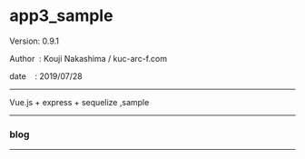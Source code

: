 ﻿# app3_sample

 Version: 0.9.1

 Author  : Kouji Nakashima / kuc-arc-f.com

 date    : 2019/07/28

***
Vue.js + express + sequelize ,sample


***
### blog


***


